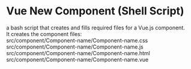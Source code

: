 # Vue New Component (Shell Script)
a bash script that creates and fills required files for a Vue.js component.  
It creates the component files:  
src/component/Component-name/Component-name.css  
src/component/Component-name/Component-name.js  
src/component/Component-name/Component-name.html  
src/component/Component-name/Component-name.vue  
